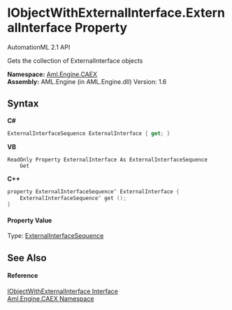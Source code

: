 # IObjectWithExternalInterface.ExternalInterface Property 
AutomationML 2.1 API 

Gets the collection of ExternalInterface objects

**Namespace:**&nbsp;<a href="N_Aml_Engine_CAEX">Aml.Engine.CAEX</a><br />**Assembly:**&nbsp;AML.Engine (in AML.Engine.dll) Version: 1.6

## Syntax

**C#**<br />
``` C#
ExternalInterfaceSequence ExternalInterface { get; }
```

**VB**<br />
``` VB
ReadOnly Property ExternalInterface As ExternalInterfaceSequence
	Get
```

**C++**<br />
``` C++
property ExternalInterfaceSequence^ ExternalInterface {
	ExternalInterfaceSequence^ get ();
}
```


#### Property Value
Type: <a href="T_Aml_Engine_CAEX_ExternalInterfaceSequence">ExternalInterfaceSequence</a>

## See Also


#### Reference
<a href="T_Aml_Engine_CAEX_IObjectWithExternalInterface">IObjectWithExternalInterface Interface</a><br /><a href="N_Aml_Engine_CAEX">Aml.Engine.CAEX Namespace</a><br />